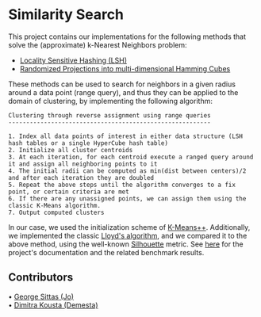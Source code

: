 # Similarity Search

This project contains our implementations for the following methods that solve the (approximate) k-Nearest Neighbors problem:

- [Locality Sensitive Hashing (LSH)](https://en.wikipedia.org/wiki/Locality-sensitive_hashing)
- [Randomized Projections into multi-dimensional Hamming Cubes](https://www.researchgate.net/publication/311842520_Practical_linear-space_Approximate_Near_Neighbors_in_high_dimension)

These methods can be used to search for neighbors in a given radius around a data point (range query), and thus they can be applied
to the domain of clustering, by implementing the following algorithm:

```
Clustering through reverse assignment using range queries
---------------------------------------------------------

1. Index all data points of interest in either data structure (LSH hash tables or a single HyperCube hash table)
2. Initialize all cluster centroids
3. At each iteration, for each centroid execute a ranged query around it and assign all neighboring points to it
4. The initial radii can be computed as min(dist between centers)/2 and after each iteration they are doubled
5. Repeat the above steps until the algorithm converges to a fix point, or certain criteria are met
6. If there are any unassigned points, we can assign them using the classic K-Means algorithm.
7. Output computed clusters
```

In our case, we used the initialization scheme of [K-Means++](https://en.wikipedia.org/wiki/K-means%2B%2B). Additionally, we
implemented the classic [Lloyd's algorithm](https://en.wikipedia.org/wiki/K-means_clustering), and we compared it to the above
method, using the well-known [Silhouette](https://en.wikipedia.org/wiki/Silhouette_(clustering)) metric. See [here](https://github.com/GeorgeSittas/Similarity-Search/blob/main/report.pdf) for the project's documentation and the related benchmark results.

## Contributors 

• [George Sittas (Jo)](https://github.com/GeorgeSittas)\
• [Dimitra Kousta (Demesta)](https://github.com/Demesta)
